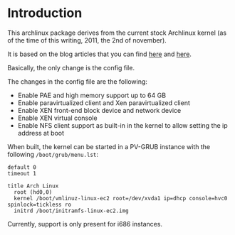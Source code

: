 Introduction
============

This archlinux package derives from the current stock Archlinux kernel (as of the time of this
writing, 2011, the 2nd of november).

It is based on the blog articles that you can find [here](http://www.ioncannon.net/system-administration/1290/how-to-build-compile-a-custom-linux-kernel-for-ec2/)
and [here](http://worldmodscode.wordpress.com/2011/10/28/ec2-ami-creation-without-magic/).

Basically, the only change is the config file.

The changes in the config file are the following:

* Enable PAE and high memory support up to 64 GB
* Enable paravirtualized client and Xen paravirtualized client
* Enable XEN front-end block device and network device
* Enable XEN virtual console
* Enable NFS client support as built-in in the kernel to allow setting the ip address at boot

When built, the kernel can be started in a PV-GRUB instance with the following `/boot/grub/menu.lst`:

    default 0
    timeout 1
     
    title Arch Linux
      root (hd0,0)
      kernel /boot/vmlinuz-linux-ec2 root=/dev/xvda1 ip=dhcp console=hvc0 spinlock=tickless ro
      initrd /boot/initramfs-linux-ec2.img


Currently, support is only present for i686 instances.
